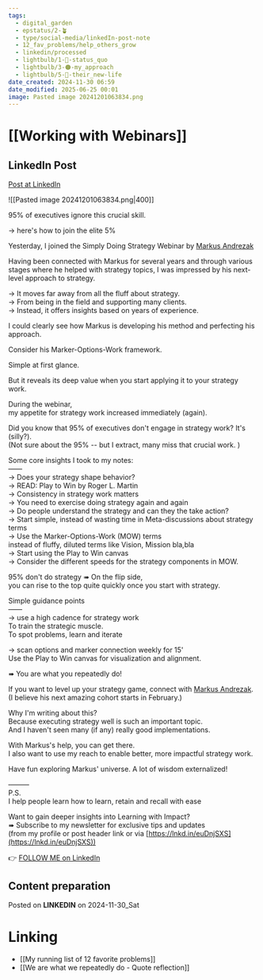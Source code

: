 ```yaml
---
tags:
  - digital_garden
  - epstatus/2-🪴
  - type/social-media/linkedIn-post-note
  - 12_fav_problems/help_others_grow
  - linkedin/processed
  - lightbulb/1-🔴-status_quo
  - lightbulb/3-🟠-my_approach
  - lightbulb/5-🔵-their_new-life
date_created: 2024-11-30 06:59
date_modified: 2025-06-25 00:01
image: Pasted image 20241201063834.png
---
```

# [[Working with Webinars]]

## LinkedIn Post

[Post at LinkedIn](https://www.linkedin.com/posts/sebastiankamilli_95-of-executives-ignore-this-crucial-skill-activity-7268519229211959296-YnWo?utm_source=share&utm_medium=member_desktop)

![[Pasted image 20241201063834.png|400]]

95% of executives ignore this crucial skill.  
  
→ here's how to join the elite 5%  
  
Yesterday, I joined the Simply Doing Strategy Webinar by [](https://www.linkedin.com/in/ACoAAAMK_DMBJzkWYLNvJNYLK4jJCPycaoTSYRQ)[Markus Andrezak](https://www.linkedin.com/in/markusandrezak/)  
  
Having been connected with Markus for several years and through various stages where he helped with strategy topics, I was impressed by his next-level approach to strategy.  
  
→ It moves far away from all the fluff about strategy.  
→ From being in the field and supporting many clients.  
→ Instead, it offers insights based on years of experience.  
  
I could clearly see how Markus is developing his method and perfecting his approach.  
  
Consider his Marker-Options-Work framework.  
  
Simple at first glance.  
  
But it reveals its deep value when you start applying it to your strategy work.  
  
During the webinar,  
my appetite for strategy work increased immediately (again).  
  
Did you know that 95% of executives don't engage in strategy work? It's (silly?).  
(Not sure about the 95% -- but I extract, many miss that crucial work. )  
  
Some core insights I took to my notes:  
——  
→ Does your strategy shape behavior?  
→ READ: Play to Win by Roger L. Martin  
→ Consistency in strategy work matters  
→ You need to exercise doing strategy again and again  
→ Do people understand the strategy and can they the take action?  
→ Start simple, instead of wasting time in Meta-discussions about strategy terms  
→ Use the Marker-Options-Work (MOW) terms  
instead of fluffy, diluted terms like Vision, Mission bla,bla  
→ Start using the Play to Win canvas  
→ Consider the different speeds for the strategy components in MOW.  

95% don't do strategy ➠ On the flip side,  
you can rise to the top quite quickly once you start with strategy.  

Simple guidance points  
——  
→ use a high cadence for strategy work  
To train the strategic muscle.  
To spot problems, learn and iterate  
  
→ scan options and marker connection weekly for 15'  
Use the Play to Win canvas for visualization and alignment.  

➠ You are what you repeatedly do!  
  
If you want to level up your strategy game, connect with [Markus Andrezak](https://www.linkedin.com/in/markusandrezak/).  
(I believe his next amazing cohort starts in February.)  

Why I'm writing about this?  
Because executing strategy well is such an important topic.  
And I haven't seen many (if any) really good implementations.  
  
With Markus's help, you can get there.  
I also want to use my reach to enable better, more impactful strategy work.  
  
Have fun exploring Markus' universe. A lot of wisdom externalized!  
  
———  
P.S.  
I help people learn how to learn, retain and recall with ease  
  
Want to gain deeper insights into Learning with Impact?  
➠ Subscribe to my newsletter for exclusive tips and updates  
(from my profile or post header link or via [https://lnkd.in/euDnjSXS](https://lnkd.in/euDnjSXS))

👉 [FOLLOW ME on LinkedIn](https://www.linkedin.com/comm/mynetwork/discovery-see-all?usecase=PEOPLE_FOLLOWS&followMember=sebastiankamilli)

## Content preparation

Posted on **LINKEDIN** on 2024-11-30_Sat

# Linking

+ [[My running list of 12 favorite problems]]
+ [[We are what we repeatedly do - Quote reflection]]